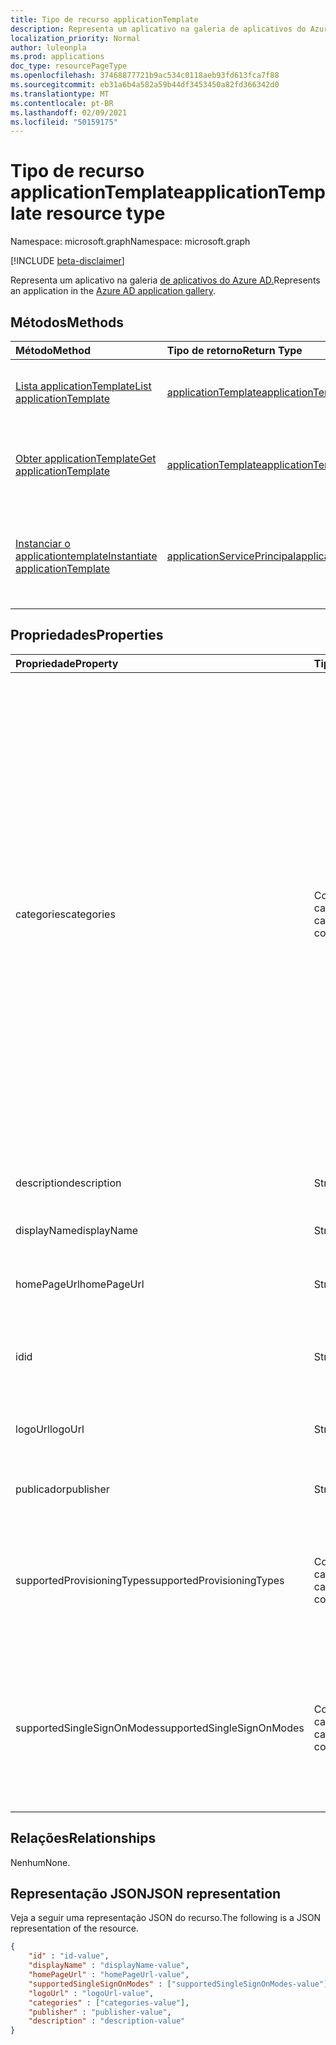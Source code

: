 ```yaml
---
title: Tipo de recurso applicationTemplate
description: Representa um aplicativo na galeria de aplicativos do Azure AD
localization_priority: Normal
author: luleonpla
ms.prod: applications
doc_type: resourcePageType
ms.openlocfilehash: 37468877721b9ac534c0118aeb93fd613fca7f88
ms.sourcegitcommit: eb31a6b4a582a59b44df3453450a82fd366342d0
ms.translationtype: MT
ms.contentlocale: pt-BR
ms.lasthandoff: 02/09/2021
ms.locfileid: "50159175"
---
```

# <a name="applicationtemplate-resource-type"></a><span data-ttu-id="c24e4-103">Tipo de recurso applicationTemplate</span><span class="sxs-lookup"><span data-stu-id="c24e4-103">applicationTemplate resource type</span></span>

<span data-ttu-id="c24e4-104">Namespace: microsoft.graph</span><span class="sxs-lookup"><span data-stu-id="c24e4-104">Namespace: microsoft.graph</span></span>

[!INCLUDE [beta-disclaimer](../../includes/beta-disclaimer.md)]

<span data-ttu-id="c24e4-105">Representa um aplicativo na galeria [de aplicativos do Azure AD.](/azure/active-directory/saas-apps/tutorial-list)</span><span class="sxs-lookup"><span data-stu-id="c24e4-105">Represents an application in the [Azure AD application gallery](/azure/active-directory/saas-apps/tutorial-list).</span></span>

## <a name="methods"></a><span data-ttu-id="c24e4-106">Métodos</span><span class="sxs-lookup"><span data-stu-id="c24e4-106">Methods</span></span>

| <span data-ttu-id="c24e4-107">Método</span><span class="sxs-lookup"><span data-stu-id="c24e4-107">Method</span></span>       | <span data-ttu-id="c24e4-108">Tipo de retorno</span><span class="sxs-lookup"><span data-stu-id="c24e4-108">Return Type</span></span> | <span data-ttu-id="c24e4-109">Descrição</span><span class="sxs-lookup"><span data-stu-id="c24e4-109">Description</span></span> |
|:-------------|:------------|:------------|
|[<span data-ttu-id="c24e4-110">Lista applicationTemplate</span><span class="sxs-lookup"><span data-stu-id="c24e4-110">List applicationTemplate</span></span>](../api/applicationtemplate-list.md)|[<span data-ttu-id="c24e4-111">applicationTemplate</span><span class="sxs-lookup"><span data-stu-id="c24e4-111">applicationTemplate</span></span>](applicationtemplate.md)|<span data-ttu-id="c24e4-112">Recupere uma lista de objetos applicationTemplate.</span><span class="sxs-lookup"><span data-stu-id="c24e4-112">Retrieve a list of applicationTemplate objects.</span></span>|
| [<span data-ttu-id="c24e4-113">Obter applicationTemplate</span><span class="sxs-lookup"><span data-stu-id="c24e4-113">Get applicationTemplate</span></span>](../api/applicationtemplate-get.md) | [<span data-ttu-id="c24e4-114">applicationTemplate</span><span class="sxs-lookup"><span data-stu-id="c24e4-114">applicationTemplate</span></span>](applicationtemplate.md) | <span data-ttu-id="c24e4-115">Leia as propriedades e os relacionamentos do objeto applicationTemplate.</span><span class="sxs-lookup"><span data-stu-id="c24e4-115">Read properties and relationships of applicationTemplate object.</span></span> |
|[<span data-ttu-id="c24e4-116">Instanciar o applicationtemplate</span><span class="sxs-lookup"><span data-stu-id="c24e4-116">Instantiate applicationTemplate</span></span>](../api/applicationtemplate-instantiate.md)|[<span data-ttu-id="c24e4-117">applicationServicePrincipal</span><span class="sxs-lookup"><span data-stu-id="c24e4-117">applicationServicePrincipal</span></span>](applicationserviceprincipal.md)| <span data-ttu-id="c24e4-118">Adicione uma instância de um aplicativo da galeria de aplicativos do Azure AD ao seu diretório.</span><span class="sxs-lookup"><span data-stu-id="c24e4-118">Add an instance of an application from the Azure AD application gallery into your directory.</span></span>|


## <a name="properties"></a><span data-ttu-id="c24e4-119">Propriedades</span><span class="sxs-lookup"><span data-stu-id="c24e4-119">Properties</span></span>

| <span data-ttu-id="c24e4-120">Propriedade</span><span class="sxs-lookup"><span data-stu-id="c24e4-120">Property</span></span>     | <span data-ttu-id="c24e4-121">Tipo</span><span class="sxs-lookup"><span data-stu-id="c24e4-121">Type</span></span>        | <span data-ttu-id="c24e4-122">Descrição</span><span class="sxs-lookup"><span data-stu-id="c24e4-122">Description</span></span> |
|:-------------|:------------|:------------|
|<span data-ttu-id="c24e4-123">categories</span><span class="sxs-lookup"><span data-stu-id="c24e4-123">categories</span></span>|<span data-ttu-id="c24e4-124">Coleção de cadeias de caracteres</span><span class="sxs-lookup"><span data-stu-id="c24e4-124">String collection</span></span>|<span data-ttu-id="c24e4-125">A lista de categorias do aplicativo.</span><span class="sxs-lookup"><span data-stu-id="c24e4-125">The list of categories for the application.</span></span> <span data-ttu-id="c24e4-126">Os valores com suporte podem ser: `Collaboration` , , , , , , , , , , , `Business Management` , `Consumer` , `Content management` , `CRM` , , `Data services` , `Developer services` `E-commerce` `Education` `ERP` `Finance` `Health` `Human resources` e `IT infrastructure` `Mail` `Management` `Marketing` `Media` `Productivity` `Project management` `Telecommunications` `Tools, Travel` `Web design & hosting` .</span><span class="sxs-lookup"><span data-stu-id="c24e4-126">Supported values can be: `Collaboration`, `Business Management`, `Consumer`,`Content management`, `CRM`, `Data services`, `Developer services`, `E-commerce`, `Education`, `ERP`, `Finance`, `Health`, `Human resources`, `IT infrastructure`, `Mail`, `Management`, `Marketing`, `Media`, `Productivity`, `Project management`, `Telecommunications`, `Tools, Travel`, and `Web design & hosting`.</span></span>|
|<span data-ttu-id="c24e4-127">description</span><span class="sxs-lookup"><span data-stu-id="c24e4-127">description</span></span>|<span data-ttu-id="c24e4-128">String</span><span class="sxs-lookup"><span data-stu-id="c24e4-128">String</span></span>|<span data-ttu-id="c24e4-129">Uma descrição do aplicativo.</span><span class="sxs-lookup"><span data-stu-id="c24e4-129">A description of the application.</span></span>|
|<span data-ttu-id="c24e4-130">displayName</span><span class="sxs-lookup"><span data-stu-id="c24e4-130">displayName</span></span>|<span data-ttu-id="c24e4-131">String</span><span class="sxs-lookup"><span data-stu-id="c24e4-131">String</span></span>|<span data-ttu-id="c24e4-132">O nome do aplicativo.</span><span class="sxs-lookup"><span data-stu-id="c24e4-132">The name of the application.</span></span>|
|<span data-ttu-id="c24e4-133">homePageUrl</span><span class="sxs-lookup"><span data-stu-id="c24e4-133">homePageUrl</span></span>|<span data-ttu-id="c24e4-134">String</span><span class="sxs-lookup"><span data-stu-id="c24e4-134">String</span></span>|<span data-ttu-id="c24e4-135">A URL da página inicial do aplicativo.</span><span class="sxs-lookup"><span data-stu-id="c24e4-135">The home page URL of the application.</span></span>|
|<span data-ttu-id="c24e4-136">id</span><span class="sxs-lookup"><span data-stu-id="c24e4-136">id</span></span>|<span data-ttu-id="c24e4-137">String</span><span class="sxs-lookup"><span data-stu-id="c24e4-137">String</span></span>| <span data-ttu-id="c24e4-138">Identificador exclusivo do aplicativo.</span><span class="sxs-lookup"><span data-stu-id="c24e4-138">Unique identifier for the application.</span></span> <span data-ttu-id="c24e4-139">Somente leitura.</span><span class="sxs-lookup"><span data-stu-id="c24e4-139">Read-only.</span></span>|
|<span data-ttu-id="c24e4-140">logoUrl</span><span class="sxs-lookup"><span data-stu-id="c24e4-140">logoUrl</span></span>|<span data-ttu-id="c24e4-141">String</span><span class="sxs-lookup"><span data-stu-id="c24e4-141">String</span></span>|<span data-ttu-id="c24e4-142">A URL para obter o logotipo deste aplicativo.</span><span class="sxs-lookup"><span data-stu-id="c24e4-142">The URL to get the logo for this application.</span></span>|
|<span data-ttu-id="c24e4-143">publicador</span><span class="sxs-lookup"><span data-stu-id="c24e4-143">publisher</span></span>|<span data-ttu-id="c24e4-144">String</span><span class="sxs-lookup"><span data-stu-id="c24e4-144">String</span></span>|<span data-ttu-id="c24e4-145">O nome do editor deste aplicativo.</span><span class="sxs-lookup"><span data-stu-id="c24e4-145">The name of the publisher for this application.</span></span>|
|<span data-ttu-id="c24e4-146">supportedProvisioningTypes</span><span class="sxs-lookup"><span data-stu-id="c24e4-146">supportedProvisioningTypes</span></span>|<span data-ttu-id="c24e4-147">Coleção de cadeias de caracteres</span><span class="sxs-lookup"><span data-stu-id="c24e4-147">String collection</span></span>|<span data-ttu-id="c24e4-148">A lista de modos de provisionamento suportados por esse aplicativo.</span><span class="sxs-lookup"><span data-stu-id="c24e4-148">The list of provisioning modes supported by this application.</span></span> <span data-ttu-id="c24e4-149">O único valor válido é `sync` .</span><span class="sxs-lookup"><span data-stu-id="c24e4-149">The only valid value is `sync`.</span></span>|
|<span data-ttu-id="c24e4-150">supportedSingleSignOnModes</span><span class="sxs-lookup"><span data-stu-id="c24e4-150">supportedSingleSignOnModes</span></span>|<span data-ttu-id="c24e4-151">Coleção de cadeias de caracteres</span><span class="sxs-lookup"><span data-stu-id="c24e4-151">String collection</span></span>|<span data-ttu-id="c24e4-152">A lista de modos de login único suportados por esse aplicativo.</span><span class="sxs-lookup"><span data-stu-id="c24e4-152">The list of single sign-on modes supported by this application.</span></span> <span data-ttu-id="c24e4-153">Os valores com suporte são: `password`, `saml`, `external`, e `oidc`.</span><span class="sxs-lookup"><span data-stu-id="c24e4-153">The supported values are `password`, `saml`, `external`, and `oidc`.</span></span>|

## <a name="relationships"></a><span data-ttu-id="c24e4-154">Relações</span><span class="sxs-lookup"><span data-stu-id="c24e4-154">Relationships</span></span>

<span data-ttu-id="c24e4-155">Nenhum</span><span class="sxs-lookup"><span data-stu-id="c24e4-155">None.</span></span>

## <a name="json-representation"></a><span data-ttu-id="c24e4-156">Representação JSON</span><span class="sxs-lookup"><span data-stu-id="c24e4-156">JSON representation</span></span>

<span data-ttu-id="c24e4-157">Veja a seguir uma representação JSON do recurso.</span><span class="sxs-lookup"><span data-stu-id="c24e4-157">The following is a JSON representation of the resource.</span></span>

<!-- {
  "blockType": "resource",
  "optionalProperties": [

  ],
  "@odata.type": "microsoft.graph.applicationTemplate",
  "keyProperty": "id"
}-->

```json
{
    "id" : "id-value",
    "displayName" : "displayName-value",
    "homePageUrl" : "homePageUrl-value",
    "supportedSingleSignOnModes" : ["supportedSingleSignOnModes-value"],
    "logoUrl" : "logoUrl-value",
    "categories" : ["categories-value"],
    "publisher" : "publisher-value",
    "description" : "description-value"
}
```

<!-- uuid: 16cd6b66-4b1a-43a1-adaf-3a886856ed98
2019-02-04 14:57:30 UTC -->
<!-- {
  "type": "#page.annotation",
  "description": "applicationTemplate resource",
  "keywords": "",
  "section": "documentation",
  "tocPath": ""
}-->



